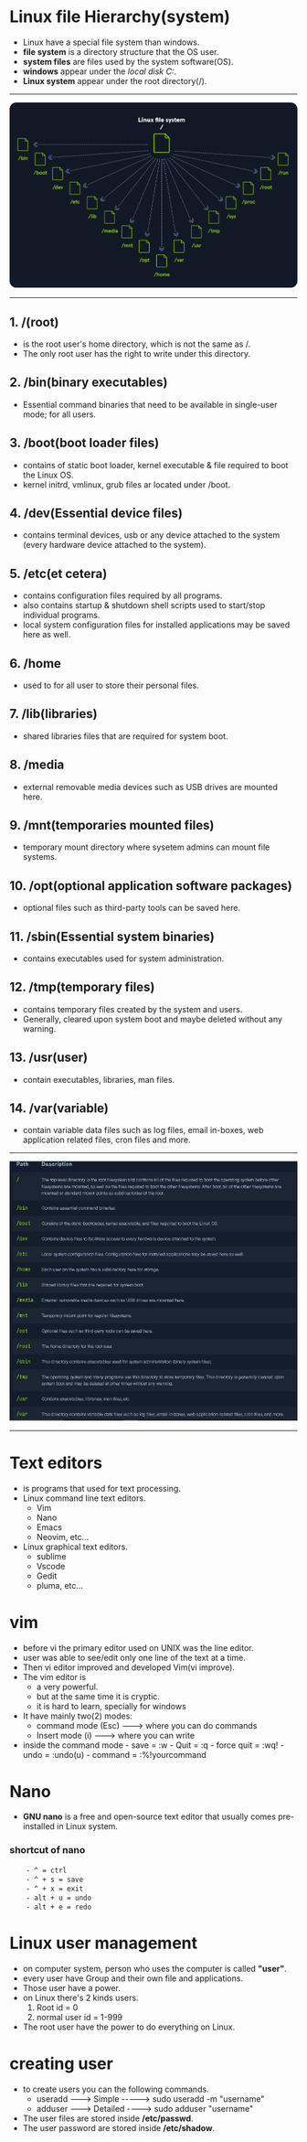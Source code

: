 # Linux file Hierarchy(system)
- Linux have a special file system than windows.
- **file system** is a directory structure that the OS user.
- **system files** are files used by the system software(OS).
- **windows** appear under the *local disk C:*.
- **Linux system** appear under the root directory(/).

---

![root](image-1.png)

---
## 1. /(root)
- is the root user's home directory, which is not the same as /.
- The only root user has the right to write under this directory.

## 2. /bin(binary executables)
- Essential command binaries that need to be available in single-user mode; for all users.

## 3. /boot(boot loader files)
- contains of static boot loader, kernel executable & file required to boot the Linux OS.
- kernel initrd, vmlinux, grub files ar located under /boot.

## 4. /dev(Essential device files)
- contains terminal devices, usb or any device attached to the system (every hardware device attached to the system).

## 5. /etc(et cetera)
- contains configuration files required by all programs.
- also contains startup & shutdown shell scripts used to start/stop individual programs.
- local system configuration files for installed applications may be saved here as well.

## 6. /home
- used to for all user to store their personal files.

## 7. /lib(libraries)
- shared libraries files that are required for system boot.

## 8. /media
- external removable media devices such as USB drives are mounted here.

## 9. /mnt(temporaries mounted files)
- temporary mount directory where sysetem admins can mount file systems.

## 10. /opt(optional application software packages)
- optional files such as third-party tools can be saved here.

## 11. /sbin(Essential system binaries)
- contains executables used for system administration.

## 12. /tmp(temporary files)
- contains temporary files created by the system and users.
- Generally, cleared upon system boot and maybe deleted without any warning.

## 13. /usr(user)
- contain executables, libraries, man files.

## 14. /var(variable)
- contain variable data files such as log files, email in-boxes, web application related files, cron files and more.

---

![root files](<root files.jpg>)

---

# Text editors
- is programs that used for text processing.
- Linux command line text editors.
    - Vim
    - Nano
    - Emacs
    - Neovim, etc...
- Linux graphical text editors.
    - sublime
    - Vscode
    - Gedit
    - pluma, etc...

# vim
- before vi the primary editor used on UNIX was the line editor.
- user was able to see/edit only one line of the text at a time.
- Then vi editor improved and developed Vim(vi improve).
- The vim editor is 
    - a very powerful.
    - but at the same time it is cryptic.
    - it is hard to learn, specially for windows
- It have mainly two(2) modes:
    - command mode (Esc) ---> where you can do commands
    - Insert mode (i) ---> where you can write
- inside the command mode
        - save = :w
        - Quit = :q
        - force quit = :wq!
        - undo = :undo(u)
        - command = :%!yourcommand

# Nano
- **GNU nano** is a free and open-source text editor that usually comes pre-installed in Linux system.

### shortcut of nano
        - ^ = ctrl
        - ^ + s = save
        - ^ + x = exit
        - alt + u = undo
        - alt + e = redo

# Linux user management
- on computer system, person who uses the computer is called **"user"**.
- every user have Group and their own file and applications.
- Those user have a power.
- on Linux there's 2 kinds users.
    1. Root id = 0
    2. normal user id = 1-999
- The root user have the power to do everything on Linux.

# creating user
- to create users you can the following commands.
    - useradd ---> Simple -----> sudo useradd -m "username"
    - adduser ---> Detailed ----> sudo adduser "username"
- The user files are stored inside **/etc/passwd**.
- The user password are stored inside **/etc/shadow**.